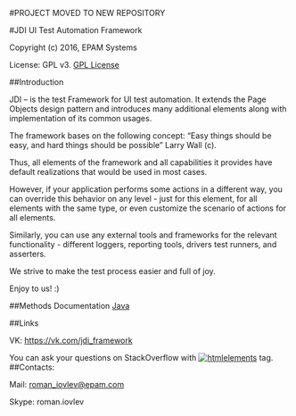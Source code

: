 #PROJECT MOVED TO NEW REPOSITORY 

#JDI UI Test Automation Framework

Copyright (c) 2016, EPAM Systems

License: GPL v3. [GPL License](http://www.gnu.org/licenses)

##Introduction

JDI – is the test Framework for UI test automation. It extends the Page Objects design pattern and introduces many additional elements along with implementation of its common usages.

The framework bases on the following concept: “Easy things should be easy, and hard things should be possible” Larry Wall (c).

Thus, all elements of the framework and all capabilities it provides have default realizations that would be used in most cases. 

However, if your application performs some actions in a different way, you can override this behavior on any level - just for this element, for all elements with the same type, or even customize the scenario of actions for all elements.

Similarly, you can use any external tools and frameworks for the relevant functionality - different loggers, reporting tools, drivers test runners, and asserters.

We strive to make the test process easier and full of joy.

Enjoy to us! :)


##Methods Documentation
[Java](https://github.com/epam/JDI/blob/master/JDI_UI_TEST_Framework.docx )

##Links

VK: https://vk.com/jdi_framework

You can ask your questions on StackOverflow with [![htmlelements](https://img.shields.io/badge/stackoverflow-jdiframework-orange.svg?style=flat)](http://stackoverflow.com/questions/tagged/jdiframework) tag.
##Contacts:

Mail: roman_iovlev@epam.com

Skype: roman.iovlev

